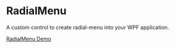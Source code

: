 RadialMenu
===========

A custom control to create radial-menu into your WPF application.

[RadialMenu Demo](https://raw.githubusercontent.com/Julien-Marcou/RadialMenu/master/Resources/radialmenu.gif)
